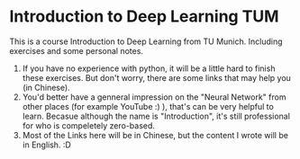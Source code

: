 # Introduction to Deep Learning TUM
This is a course Introduction to Deep Learning from TU Munich. Including exercises and some personal notes.
1. If you have no experience with python, it will be a little hard to finish these exercises. But don't worry, there are some links that may help you (in Chinese).
2. You'd better have a genneral impression on the "Neural Network" from other places (for example YouTube :) ), that's can be very helpful to learn. Becasue although the name is "Introduction", it's still professional for who is compeletely zero-based.
3. Most of the Links here will be in Chinese, but the content I wrote will be in English. :D
